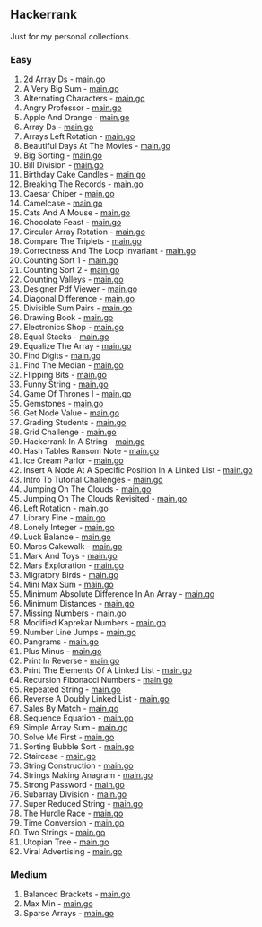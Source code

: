 ## Hackerrank

Just for my personal collections.

<!-- start dictionary -->

### Easy 
1. 2d Array Ds - [main.go](easy/2d-array-ds/main.go)
2. A Very Big Sum - [main.go](easy/a-very-big-sum/main.go)
3. Alternating Characters - [main.go](easy/alternating-characters/main.go)
4. Angry Professor - [main.go](easy/angry-professor/main.go)
5. Apple And Orange - [main.go](easy/apple-and-orange/main.go)
6. Array Ds - [main.go](easy/array-ds/main.go)
7. Arrays Left Rotation - [main.go](easy/arrays-left-rotation/main.go)
8. Beautiful Days At The Movies - [main.go](easy/beautiful-days-at-the-movies/main.go)
9. Big Sorting - [main.go](easy/big-sorting/main.go)
10. Bill Division - [main.go](easy/bill-division/main.go)
11. Birthday Cake Candles - [main.go](easy/birthday-cake-candles/main.go)
12. Breaking The Records - [main.go](easy/breaking-the-records/main.go)
13. Caesar Chiper - [main.go](easy/caesar-chiper/main.go)
14. Camelcase - [main.go](easy/camelcase/main.go)
15. Cats And A Mouse - [main.go](easy/cats-and-a-mouse/main.go)
16. Chocolate Feast - [main.go](easy/chocolate-feast/main.go)
17. Circular Array Rotation - [main.go](easy/circular-array-rotation/main.go)
18. Compare The Triplets - [main.go](easy/compare-the-triplets/main.go)
19. Correctness And The Loop Invariant - [main.go](easy/correctness-and-the-loop-invariant/main.go)
20. Counting Sort 1 - [main.go](easy/counting-sort-1/main.go)
21. Counting Sort 2 - [main.go](easy/counting-sort-2/main.go)
22. Counting Valleys - [main.go](easy/counting-valleys/main.go)
23. Designer Pdf Viewer - [main.go](easy/designer-pdf-viewer/main.go)
24. Diagonal Difference - [main.go](easy/diagonal-difference/main.go)
25. Divisible Sum Pairs - [main.go](easy/divisible-sum-pairs/main.go)
26. Drawing Book - [main.go](easy/drawing-book/main.go)
27. Electronics Shop - [main.go](easy/electronics-shop/main.go)
28. Equal Stacks - [main.go](easy/equal-stacks/main.go)
29. Equalize The Array - [main.go](easy/equalize-the-array/main.go)
30. Find Digits - [main.go](easy/find-digits/main.go)
31. Find The Median - [main.go](easy/find-the-median/main.go)
32. Flipping Bits - [main.go](easy/flipping-bits/main.go)
33. Funny String - [main.go](easy/funny-string/main.go)
34. Game Of Thrones I - [main.go](easy/game-of-thrones-i/main.go)
35. Gemstones - [main.go](easy/gemstones/main.go)
36. Get Node Value - [main.go](easy/get-node-value/main.go)
37. Grading Students - [main.go](easy/grading-students/main.go)
38. Grid Challenge - [main.go](easy/grid-challenge/main.go)
39. Hackerrank In A String - [main.go](easy/hackerrank-in-a-string/main.go)
40. Hash Tables Ransom Note - [main.go](easy/hash-tables-ransom-note/main.go)
41. Ice Cream Parlor - [main.go](easy/ice-cream-parlor/main.go)
42. Insert A Node At A Specific Position In A Linked List - [main.go](easy/insert-a-node-at-a-specific-position-in-a-linked-list/main.go)
43. Intro To Tutorial Challenges - [main.go](easy/intro-to-tutorial-challenges/main.go)
44. Jumping On The Clouds - [main.go](easy/jumping-on-the-clouds/main.go)
45. Jumping On The Clouds Revisited - [main.go](easy/jumping-on-the-clouds-revisited/main.go)
46. Left Rotation - [main.go](easy/left-rotation/main.go)
47. Library Fine - [main.go](easy/library-fine/main.go)
48. Lonely Integer - [main.go](easy/lonely-integer/main.go)
49. Luck Balance - [main.go](easy/luck-balance/main.go)
50. Marcs Cakewalk - [main.go](easy/marcs-cakewalk/main.go)
51. Mark And Toys - [main.go](easy/mark-and-toys/main.go)
52. Mars Exploration - [main.go](easy/mars-exploration/main.go)
53. Migratory Birds - [main.go](easy/migratory-birds/main.go)
54. Mini Max Sum - [main.go](easy/mini-max-sum/main.go)
55. Minimum Absolute Difference In An Array - [main.go](easy/minimum-absolute-difference-in-an-array/main.go)
56. Minimum Distances - [main.go](easy/minimum-distances/main.go)
57. Missing Numbers - [main.go](easy/missing-numbers/main.go)
58. Modified Kaprekar Numbers - [main.go](easy/modified-kaprekar-numbers/main.go)
59. Number Line Jumps - [main.go](easy/number-line-jumps/main.go)
60. Pangrams - [main.go](easy/pangrams/main.go)
61. Plus Minus - [main.go](easy/plus-minus/main.go)
62. Print In Reverse - [main.go](easy/print-in-reverse/main.go)
63. Print The Elements Of A Linked List - [main.go](easy/print-the-elements-of-a-linked-list/main.go)
64. Recursion Fibonacci Numbers - [main.go](easy/recursion-fibonacci-numbers/main.go)
65. Repeated String - [main.go](easy/repeated-string/main.go)
66. Reverse A Doubly Linked List - [main.go](easy/reverse-a-doubly-linked-list/main.go)
67. Sales By Match - [main.go](easy/sales-by-match/main.go)
68. Sequence Equation - [main.go](easy/sequence-equation/main.go)
69. Simple Array Sum - [main.go](easy/simple-array-sum/main.go)
70. Solve Me First - [main.go](easy/solve-me-first/main.go)
71. Sorting Bubble Sort - [main.go](easy/sorting-bubble-sort/main.go)
72. Staircase - [main.go](easy/staircase/main.go)
73. String Construction - [main.go](easy/string-construction/main.go)
74. Strings Making Anagram - [main.go](easy/strings-making-anagram/main.go)
75. Strong Password - [main.go](easy/strong-password/main.go)
76. Subarray Division - [main.go](easy/subarray-division/main.go)
77. Super Reduced String - [main.go](easy/super-reduced-string/main.go)
78. The Hurdle Race - [main.go](easy/the-hurdle-race/main.go)
79. Time Conversion - [main.go](easy/time-conversion/main.go)
80. Two Strings - [main.go](easy/two-strings/main.go)
81. Utopian Tree - [main.go](easy/utopian-tree/main.go)
82. Viral Advertising - [main.go](easy/viral-advertising/main.go)


### Medium 
1. Balanced Brackets - [main.go](medium/balanced-brackets/main.go)
2. Max Min - [main.go](medium/max-min/main.go)
3. Sparse Arrays - [main.go](medium/sparse-arrays/main.go)

<!-- end dictionary -->
